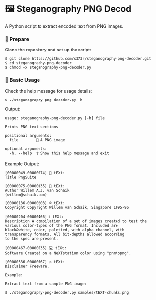 # 🖼️ Steganography PNG Decod

A Python script to extract encoded text from PNG images.

### 🚀 Prepare

Clone the repository and set up the script:

    $ git clone https://github.com/s373r/steganography-png-decoder.git
    $ cd steganography-png-decoder
    $ chmod +x steganography-png-decoder.py

### 📖 Basic Usage

Check the help message for usage details:

    $ ./steganography-png-decoder.py -h

Output:

    usage: steganography-png-decoder.py [-h] file
    
    Prints PNG text sections
    
    positional arguments:
      file        📄 A PNG image
    
    optional arguments:
      -h, --help  ❓ Show this help message and exit

Example Output:

    [00000049-00000074] 📝 tEXt:
    Title PngSuite
    
    [00000075-00000135] 👤 tEXt:
    Author Willem A.J. van Schaik
    (willem@schaik.com)
    
    [00000136-00000203] ©️ tEXt:
    Copyright Copyright Willem van Schaik, Singapore 1995-96
    
    [00000204-00000466] ℹ️ tEXt:
    Description A compilation of a set of images created to test the
    various color-types of the PNG format. Included are
    black&white, color, paletted, with alpha channel, with
    transparency formats. All bit-depths allowed according
    to the spec are present.
    
    [00000467-00000535] 💻 tEXt:
    Software Created on a NeXTstation color using "pnmtopng".
    
    [00000536-00000567] ⚖️ tEXt:
    Disclaimer Freeware.
    
    Example:
    
    Extract text from a sample PNG image:

    $ ./steganography-png-decoder.py samples/tEXT-chunks.png

